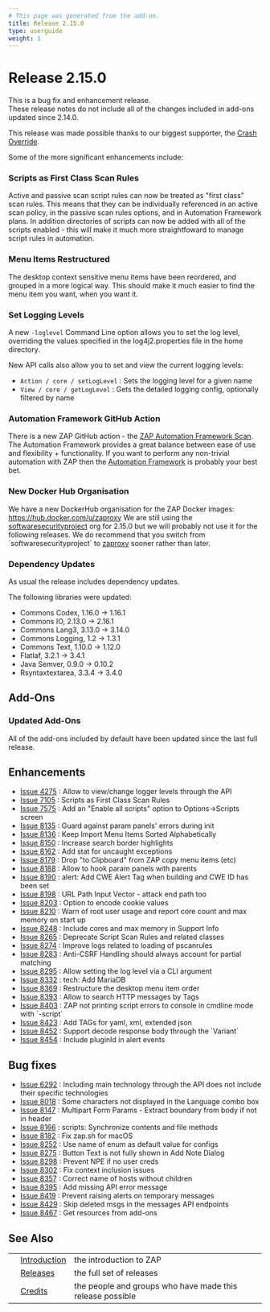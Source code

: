 ```yaml
---
# This page was generated from the add-on.
title: Release 2.15.0
type: userguide
weight: 1
---
```


# Release 2.15.0

This is a bug fix and enhancement release.   
These release notes do not include all of the changes included in add-ons updated since 2.14.0.

This release was made possible thanks to our biggest supporter, the [Crash Override](https://crashoverride.com/?zap=web).

Some of the more significant enhancements include:

### Scripts as First Class Scan Rules

Active and passive scan script rules can now be treated as "first class" scan rules. This means that they can be individually referenced in an active scan policy, in the passive scan rules options, and in Automation Framework plans. In addition directories of scripts can now be added with all of the scripts enabled - this will make it much more straightfoward to manage script rules in automation.

### Menu Items Restructured

The desktop context sensitive menu items have been reordered, and grouped in a more logical way. This should make it much easier to find the menu item you want, when you want it.

### Set Logging Levels

A new `-loglevel` Command Line option allows you to set the log level, overriding the values specified in the log4j2.properties file in the home directory.

New API calls also allow you to set and view the current logging levels:

* `Action / core / setLogLevel` : Sets the logging level for a given name
* `View / core / getLogLevel` : Gets the detailed logging config, optionally filtered by name

### Automation Framework GitHub Action

There is a new ZAP GitHub action - the [ZAP Automation Framework Scan](https://github.com/marketplace/actions/zap-automation-framework-scan). The Automation Framework provides a great balance between ease of use and flexibility + functionality. If you want to perform any non-trivial automation with ZAP then the [Automation Framework](/docs/automate/automation-framework/) is probably your best bet.

### New Docker Hub Organisation

We have a new DockerHub organisation for the ZAP Docker images: https://hub.docker.com/u/zaproxy We are still using the [softwaresecurityproject](https://hub.docker.com/u/softwaresecurityproject) org for 2.15.0 but we will probably not use it for the following releases. We do recommend that you switch from \`softwaresecurityproject\` to [zaproxy](https://hub.docker.com/u/zaproxy) sooner rather than later.

### Dependency Updates

As usual the release includes dependency updates.

The following libraries were updated:

* Commons Codex, 1.16.0 → 1.16.1
* Commons IO, 2.13.0 → 2.16.1
* Commons Lang3, 3.13.0 → 3.14.0
* Commons Logging, 1.2 → 1.3.1
* Commons Text, 1.10.0 → 1.12.0
* Flatlaf, 3.2.1 → 3.4.1
* Java Semver, 0.9.0 → 0.10.2
* Rsyntaxtextarea, 3.3.4 → 3.4.0

## Add-Ons

### Updated Add-Ons

All of the add-ons included by default have been updated since the last full release.

## Enhancements

* [Issue 4275](https://github.com/zaproxy/zaproxy/issues/4275) : Allow to view/change logger levels through the API
* [Issue 7105](https://github.com/zaproxy/zaproxy/issues/7105) : Scripts as First Class Scan Rules
* [Issue 7575](https://github.com/zaproxy/zaproxy/issues/7575) : Add an "Enable all scripts" option to Options-\>Scripts screen
* [Issue 8135](https://github.com/zaproxy/zaproxy/issues/8135) : Guard against param panels' errors during init
* [Issue 8136](https://github.com/zaproxy/zaproxy/issues/8136) : Keep Import Menu Items Sorted Alphabetically
* [Issue 8150](https://github.com/zaproxy/zaproxy/issues/8150) : Increase search border highlights
* [Issue 8162](https://github.com/zaproxy/zaproxy/issues/8162) : Add stat for uncaught exceptions
* [Issue 8179](https://github.com/zaproxy/zaproxy/issues/8179) : Drop "to Clipboard" from ZAP copy menu items (etc)
* [Issue 8188](https://github.com/zaproxy/zaproxy/issues/8188) : Allow to hook param panels with parents
* [Issue 8190](https://github.com/zaproxy/zaproxy/issues/8190) : alert: Add CWE Alert Tag when building and CWE ID has been set
* [Issue 8198](https://github.com/zaproxy/zaproxy/issues/8198) : URL Path Input Vector - attack end path too
* [Issue 8203](https://github.com/zaproxy/zaproxy/issues/8203) : Option to encode cookie values
* [Issue 8210](https://github.com/zaproxy/zaproxy/issues/8210) : Warn of root user usage and report core count and max memory on start up
* [Issue 8248](https://github.com/zaproxy/zaproxy/issues/8248) : Include cores and max memory in Support Info
* [Issue 8265](https://github.com/zaproxy/zaproxy/issues/8265) : Deprecate Script Scan Rules and related classes
* [Issue 8274](https://github.com/zaproxy/zaproxy/issues/8274) : Improve logs related to loading of pscanrules
* [Issue 8283](https://github.com/zaproxy/zaproxy/issues/8283) : Anti-CSRF Handling should always account for partial matching
* [Issue 8295](https://github.com/zaproxy/zaproxy/issues/8295) : Allow setting the log level via a CLI argument
* [Issue 8332](https://github.com/zaproxy/zaproxy/issues/8332) : tech: Add MariaDB
* [Issue 8369](https://github.com/zaproxy/zaproxy/issues/8369) : Restructure the desktop menu item order
* [Issue 8393](https://github.com/zaproxy/zaproxy/issues/8393) : Allow to search HTTP messages by Tags
* [Issue 8403](https://github.com/zaproxy/zaproxy/issues/8403) : ZAP not printing script errors to console in cmdline mode with \`-script\`
* [Issue 8423](https://github.com/zaproxy/zaproxy/issues/8423) : Add TAGs for yaml, xml, extended json
* [Issue 8452](https://github.com/zaproxy/zaproxy/issues/8452) : Support decode response body through the \`Variant\`
* [Issue 8454](https://github.com/zaproxy/zaproxy/issues/8454) : Include pluginId in alert events

## Bug fixes

* [Issue 6292](https://github.com/zaproxy/zaproxy/issues/6292) : Including main technology through the API does not include their specific technologies
* [Issue 8018](https://github.com/zaproxy/zaproxy/issues/8018) : Some characters not displayed in the Language combo box
* [Issue 8147](https://github.com/zaproxy/zaproxy/issues/8147) : Multipart Form Params - Extract boundary from body if not in header
* [Issue 8166](https://github.com/zaproxy/zaproxy/issues/8166) : scripts: Synchronize contents and file methods
* [Issue 8182](https://github.com/zaproxy/zaproxy/issues/8182) : Fix zap.sh for macOS
* [Issue 8252](https://github.com/zaproxy/zaproxy/issues/8252) : Use name of enum as default value for configs
* [Issue 8275](https://github.com/zaproxy/zaproxy/issues/8275) : Button Text is not fully shown in Add Note Dialog
* [Issue 8298](https://github.com/zaproxy/zaproxy/issues/8298) : Prevent NPE if no user creds
* [Issue 8302](https://github.com/zaproxy/zaproxy/issues/8302) : Fix context inclusion issues
* [Issue 8357](https://github.com/zaproxy/zaproxy/issues/8357) : Correct name of hosts without children
* [Issue 8395](https://github.com/zaproxy/zaproxy/issues/8395) : Add missing API error message
* [Issue 8419](https://github.com/zaproxy/zaproxy/issues/8419) : Prevent raising alerts on temporary messages
* [Issue 8429](https://github.com/zaproxy/zaproxy/issues/8429) : Skip deleted msgs in the messages API endpoints
* [Issue 8467](https://github.com/zaproxy/zaproxy/issues/8467) : Get resources from add-ons

## See Also

|   |                                     |                                                           |
|---|-------------------------------------|-----------------------------------------------------------|
|   | [Introduction](/docs/desktop/)      | the introduction to ZAP                                   |
|   | [Releases](/docs/desktop/releases/) | the full set of releases                                  |
|   | [Credits](/docs/desktop/credits/)   | the people and groups who have made this release possible |
